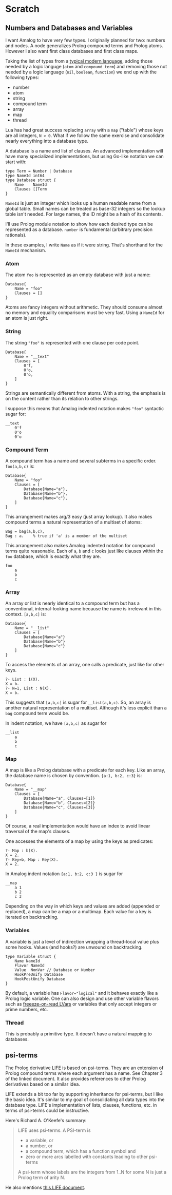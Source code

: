 # Scratch

## Numbers and Databases and Variables

I want Amalog to have very few types.  I originally planned for two: numbers and nodes.  A node generalizes Prolog compound terms and Prolog atoms. However I also want first class databases and first class maps.

Taking the list of types from a [typical modern language](http://www.lua.org/pil/2.html), adding those needed by a logic languge (`atom` and `compound term`) and removing those not needed by a logic language (`nil`, `boolean`, `function`) we end up with the following types:

  * number
  * atom
  * string
  * compound term
  * array
  * map
  * thread

Lua has had great success replacing `array` with a `map` ("table") whose keys are all integers, `N > 0`.  What if we follow the same exercise and consolidate nearly everything into a database type.

A database is a name and list of clauses.  An advanced implementation will have many specialized implementations, but using Go-like notation we can start with:

    type Term = Number | Database
    type NameId int64
    type Database struct {
        Name    NameId
        Clauses []Term
    }

`NameId` is just an integer which looks up a human readable name from a global table.  Small names can be treated as base-32 integers so the lookup table isn't needed.  For large names, the ID might be a hash of its contents.

I'll use Prolog module notation to show how each desired type can be represented as a database.  `number` is fundamental (arbitrary precision rationals).

In these examples, I write `Name` as if it were string.  That's shorthand for the `NameId` mechanism.

### Atom

The atom `foo` is represented as an empty database with just a name:

    Database{
        Name = "foo"
        Clauses = []
    }

Atoms are fancy integers without arithmetic.  They should consume almost no memory and equality comparisons must be very fast. Using a `NameId` for an atom is just right.

### String

The string `"foo"` is represented with one clause per code point.

    Database{
        Name = "__text"
        Clauses = [
            0'f,
            0'o,
            0'o,
        ]
    }

Strings are semantically different from atoms.  With a string, the emphasis is on the content rather than its relation to other strings.

I suppose this means that Amalog indented notation makes `"foo"` syntactic sugar for:

    __text
        0'f
        0'o
        0'o

### Compound Term

A compound term has a name and several subterms in a specific order.  `foo(a,b,c)` is:

    Database{
        Name = "foo"
        Clauses = [
            Database{Name="a"},
            Database{Name="b"},
            Database{Name="c"},
        ]
    }

This arrangement makes arg/3 easy (just array lookup).  It also makes compound terms a natural representation of a multiset of atoms:

    Bag = bag(a,b,c),
    Bag : a.    % true if 'a' is a member of the multiset

This arrangement also makes Amalog indented notation for compound terms quite reasonable.  Each of `a`, `b` and `c` looks just like clauses within the `foo` database, which is exactly what they are.

    foo
        a
        b
        c

### Array

An array or list is nearly identical to a compound term but has a conventional, internal-looking name because the name is irrelevant in this context.  `[a,b,c]` is:

    Database{
        Name = "__list"
        Clauses = [
            Database{Name="a"}
            Database{Name="b"}
            Database{Name="c"}
        ]
    }

To access the elements of an array, one calls a predicate, just like for other keys.

    ?- List : 1(X).
    X = b.
    ?- N=1, List : N(X).
    X = b.

This suggests that `[a,b,c]` is sugar for `__list(a,b,c)`.  So, an array is another natural representation of a multiset.  Although it's less explicit than a `bag` compound term would be.

In indent notation, we have `[a,b,c]` as sugar for

    __list
        a
        b
        c

### Map

A map is like a Prolog database with a predicate for each key.  Like an array, the database name is chosen by convention.  `{a:1, b:2, c:3}` is:

    Database{
        Name = "__map"
        Clauses = [
            Database{Name="a", Clauses=[1]}
            Database{Name="b", Clauses=[2]}
            Database{Name="c", Clauses=[3]}
        ]
    }

Of course, a real implementation would have an index to avoid linear traversal of the map's clauses.

One accesses the elements of a map by using the keys as predicates:

    ?- Map : b(X).
    X = 2.
    ?- Key=b, Map : Key(X).
    X = 2.

In Amalog indent notation `{a:1, b:2, c:3 }` is sugar for

    __map
        a 1
        b 2
        c 3

Depending on the way in which keys and values are added (appended or replaced), a map can be a map or a multimap.  Each value for a key is iterated on backtracking.

### Variables

A variable is just a level of indirection wrapping a thread-local value plus  some hooks.  Values (and hooks?) are unwound on backtracking.

    type Variable struct {
        Name NameId
        Flavor NameId
        Value  NonVar // Database or Number
        HookPreUnify Database
        HookPostUnify Database
    }

By default, a variable has `Flavor="logical"` and it behaves exactly like a Prolog logic variable. One can also design and use other variable flavors such as [freeeze-on-read LVars](http://composition.al/blog/categories/lvars/) or variables that only accept integers or prime numbers, etc.

### Thread

This is probably a primitive type.  It doesn't have a natural mapping to databases.


## psi-terms

The Prolog derivative [LIFE](http://www.din.uem.br/ia/ferramentas/tut_life.gz) is based on psi-terms.  They are an extension of Prolog compound terms where each argument has a name.  See Chapter 3 of the linked document.  It also provides references to other Prolog derivatives based on a similar idea.

LIFE extends a bit too far by supporting inheritance for psi-terms, but I like the basic idea.  It's similar to my goal of consolidating all data types into the database type.  LIFE's implementation of lists, clauses, functions, etc. in terms of psi-terms could be instructive.

Here's Richard A. O'Keefe's summary:

> LIFE uses psi-terms.  A PSI-term is
> - a variable, or
> - a number, or
> - a compound term, which has a function symbol and
> - zero or more arcs labelled with constants leading
>   to other psi-terms
>
> A psi-term whose labels are the integers from 1..N for
>some N is just a Prolog term of arity N.

He also mentions [this LIFE document](http://hassan-ait-kaci.net/pdf/life.pdf).
